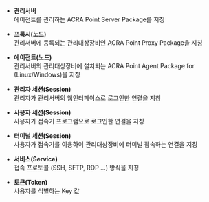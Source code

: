 - **관리서버**  
  에이전트를 관리하는 ACRA Point Server Package를 지칭

- **프록시(노드)**  
  관리서버에 등록되는 관리대상장비인 ACRA Point Proxy Package을 지칭

- **에이전트(노드)**  
  관리서버의 관리대상장비에 설치되는 ACRA Point Agent Package for (Linux/Windows)을 지칭

- **관리자 세션(Session)**  
  관리자가 관리서버의 웹인터페이스로 로그인한 연결을 지칭

- **사용자 세션(Session)**  
  사용자가 접속기 프로그램으로 로그인한 연결을 지칭

- **터미널 세션(Session)**  
  사용자가 접속기를 이용하여 관리대상장비에 터미널 접속하는 연결을 지칭

- **서비스(Service)**  
  접속 프로토콜 (SSH, SFTP, RDP …) 방식을 지칭

- **토큰(Token)**  
  사용자를 식별하는 Key 값
